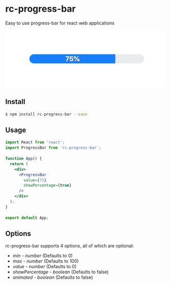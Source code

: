 rc-progress-bar
============
Easy to use progress-bar for react web applications

![Demo](assets/rc-progress-bar.png)

Install
--------

```bash
$ npm install rc-progress-bar --save
```

## Usage
```jsx
import React from 'react';
import ProgressBar from 'rc-progress-bar';

function App() {
  return (
    <div>
      <ProgressBar 
        value={75} 
        showPercentage={true}
      />
    </div>
  );
}

export default App;
```

## Options

rc-progress-bar supports 4 options, all of which are optional:

* *min* - _number_ (Defaults to 0)
* *max* - _number_ (Defaults to 100)
* *value* - _number_ (Defaults to 0)
* *showPercentage* - _boolean_ (Defaults to false)
* *animated* - _boolean_ (Defaults to false)